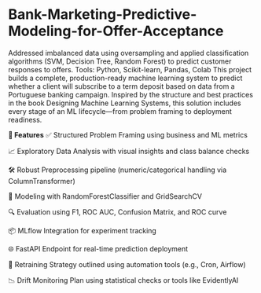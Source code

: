 # Bank-Marketing-Predictive-Modeling-for-Offer-Acceptance
Addressed imbalanced data using oversampling and applied classification algorithms  (SVM, Decision Tree, Random Forest) to predict customer responses to offers.   Tools: Python, Scikit-learn, Pandas, Colab
This project builds a complete, production-ready machine learning system to predict whether a client will subscribe to a term deposit based on data from a Portuguese banking campaign. Inspired by the structure and best practices in the book Designing Machine Learning Systems, this solution includes every stage of an ML lifecycle—from problem framing to deployment readiness.

**🚀 Features**
✅ Structured Problem Framing using business and ML metrics

📈 Exploratory Data Analysis with visual insights and class balance checks

🛠️ Robust Preprocessing pipeline (numeric/categorical handling via ColumnTransformer)

🧠 Modeling with RandomForestClassifier and GridSearchCV

🔍 Evaluation using F1, ROC AUC, Confusion Matrix, and ROC curve

📦 MLflow Integration for experiment tracking

🌐 FastAPI Endpoint for real-time prediction deployment

🔁 Retraining Strategy outlined using automation tools (e.g., Cron, Airflow)

📉 Drift Monitoring Plan using statistical checks or tools like EvidentlyAI

